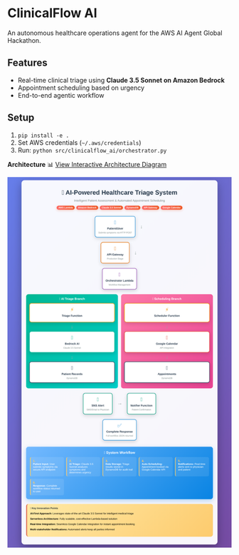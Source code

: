 # ClinicalFlow AI
An autonomous healthcare operations agent for the AWS AI Agent Global Hackathon.

## Features
- Real-time clinical triage using **Claude 3.5 Sonnet on Amazon Bedrock**
- Appointment scheduling based on urgency
- End-to-end agentic workflow

## Setup
1. `pip install -e .`
2. Set AWS credentials (`~/.aws/credentials`)
3. Run: `python src/clinicalflow_ai/orchestrator.py`

**Architecture**
📊 [View Interactive Architecture Diagram](docs/healthcare_architecture_diagram.htmll)

![Architecture Preview](docs/healthcare_architecture_diagram.png)
